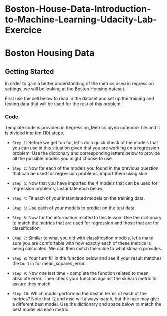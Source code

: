 # Boston-House-Data-Introduction-to-Machine-Learning-Udacity-Lab-Exercice

# Boston Housing Data

## Getting Started ##

In order to gain a better understanding of the metrics used in regression settings, we will be looking at the Boston Housing dataset.

First use the cell below to read in the dataset and set up the training and testing data that will be used for the rest of this problem.

### Code

Template code is provided in Regression_Metrics.ipynb notebook file and it is divided into ten (10) steps. 

- `Step 1`: Before we get too far, let's do a quick check of the models that you can use in this situation given that you are working on a regression problem. Use the dictionary and corresponding letters below to provide all the possible models you might choose to use.

- `Step 2`: Now for each of the models you found in the previous question that can be used for regression problems, import them using skle

- `Step 3`: Now that you have imported the 4 models that can be used for regression problems, instantate each below.

- `Step 4`: Fit each of your instantiated models on the training data.

- `Step 5`: Use each of your models to predict on the test data.

- `Step 6`: Now for the information related to this lesson.  Use the dictionary to match the metrics that are used for regression and those that are for classification.

- `Step 7`: Similar to what you did with classification models, let's make sure you are comfortable with how exactly each of these metrics is being calculated. We can then match the value to what sklearn provides.

- `Step 8`: Your turn fill in the function below and see if your result matches the built in for mean_squared_error.

- `Step 9`: Now one last time - complete the function related to mean absolute error. Then check your function against the sklearn metric to assure they match.

- `Step 10`: Which model performed the best in terms of each of the metrics? Note that r2 and mse will always match, but the mae may give a different best model. Use the dictionary and space below to match the best model via each metric.





